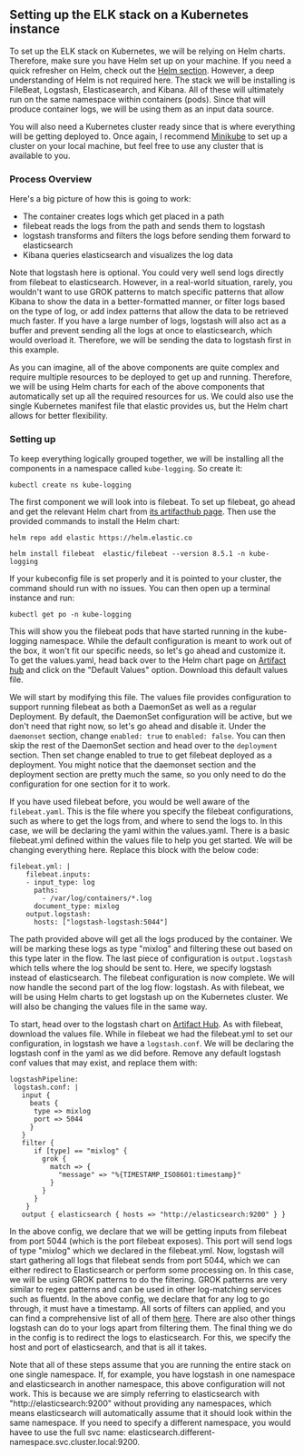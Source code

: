 ## Setting up the ELK stack on a Kubernetes instance

To set up the ELK stack on Kubernetes, we will be relying on Helm charts. Therefore, make sure you have Helm set up on your machine. If you need a quick refresher on Helm, check out the [Helm section](../Helm101/what-is-helm.md). However, a deep understanding of Helm is not required here. The stack we will be installing is FileBeat, Logstash, Elasticasearch, and Kibana. All of these will ultimately run on the same namespace within containers (pods). Since that will produce container logs, we will be using them as an input data source.

You will also need a Kubernetes cluster ready since that is where everything will be getting deployed to. Once again, I recommend [Minikube](https://minikube.sigs.k8s.io/docs/start/) to set up a cluster on your local machine, but feel free to use any cluster that is available to you.

### Process Overview

Here's a big picture of how this is going to work:

- The container creates logs which get placed in a path
- filebeat reads the logs from the path and sends them to logstash
- logstash transforms and filters the logs before sending them forward to elasticsearch
- Kibana queries elasticsearch and visualizes the log data

Note that logstash here is optional. You could very well send logs directly from filebeat to elasticsearch. However, in a real-world situation, rarely, you wouldn't want to use GROK patterns to match specific patterns that allow Kibana to show the data in a better-formatted manner, or filter logs based on the type of log, or add index patterns that allow the data to be retrieved much faster. If you have a large number of logs, logstash will also act as a buffer and prevent sending all the logs at once to elasticsearch, which would overload it. Therefore, we will be sending the data to logstash first in this example.

As you can imagine, all of the above components are quite complex and require multiple resources to be deployed to get up and running. Therefore, we will be using Helm charts for each of the above components that automatically set up all the required resources for us. We could also use the single Kubernetes manifest file that elastic provides us, but the Helm chart allows for better flexibility.

### Setting up

To keep everything logically grouped together, we will be installing all the components in a namespace called `kube-logging`. So create it:

```
kubectl create ns kube-logging
```

The first component we will look into is filebeat. To set up filebeat, go ahead and get the relevant Helm chart from [its artifacthub page](https://artifacthub.io/packages/helm/elastic/filebeat?modal=install). Then use the provided commands to install the Helm chart:

```
helm repo add elastic https://helm.elastic.co
```

```
helm install filebeat  elastic/filebeat --version 8.5.1 -n kube-logging
```

If your kubeconfig file is set properly and it is pointed to your cluster, the command should run with no issues. You can then open up a terminal instance and run:

```
kubectl get po -n kube-logging
```

This will show you the filebeat pods that have started running in the kube-logging namespace. While the default configuration is meant to work out of the box, it won't fit our specific needs, so let's go ahead and customize it. To get the values.yaml, head back over to the Helm chart page on [Artifact hub](https://artifacthub.io/packages/helm/elastic/filebeat/7.6.1) and click on the "Default Values" option. Download this default values file.

We will start by modifying this file. The values file provides configuration to support running filebeat as both a DaemonSet as well as a regular Deployment. By default, the DaemonSet configuration will be active, but we don't need that right now, so let's go ahead and disable it. Under the `daemonset` section, change `enabled: true` to `enabled: false`.  You can then skip the rest of the DaemonSet section and head over to the `deployment` section. Then set change enabled to true to get filebeat deployed as a deployment. You might notice that the daemonset section and the deployment section are pretty much the same, so you only need to do the configuration for one section for it to work.

If you have used filebeat before, you would be well aware of the `filebeat.yaml`. This is the file where you specify the filebeat configurations, such as where to get the logs from, and where to send the logs to. In this case, we will be declaring the yaml within the values.yaml. There is a basic filebeat.yml defined within the values file to help you get started. We will be changing everything here. Replace this block with the below code:

```
filebeat.yml: |
    filebeat.inputs:
    - input_type: log
      paths:
        - /var/log/containers/*.log
      document_type: mixlog
    output.logstash:
      hosts: ["logstash-logstash:5044"]
```

The path provided above will get all the logs produced by the container. We will be marking these logs as type "mixlog" and filtering these out based on this type later in the flow. The last piece of configuration is `output.logstash` which tells where the log should be sent to. Here, we specify logstash instead of elasticsearch. The filebeat configuration is now complete. We will now handle the second part of the log flow: logstash. As with filebeat, we will be using Helm charts to get logstash up on the Kubernetes cluster. We will also be changing the values file in the same way.

To start, head over to the logstash chart on [Artifact Hub](https://artifacthub.io/packages/helm/elastic/logstash). As with filebeat, download the values file. While in filebeat we had the filebeat.yml to set our configuration, in logstash we have a `logstash.conf`. We will be declaring the logstash conf in the yaml as we did before. Remove any default logstash conf values that may exist, and replace them with:

```
logstashPipeline:
 logstash.conf: |
   input {
     beats {
      type => mixlog
      port => 5044
     }
   }
   filter {
      if [type] == "mixlog" {
        grok {
          match => {
            "message" => "%{TIMESTAMP_ISO8601:timestamp}"
          }
        }
      }
    }
   output { elasticsearch { hosts => "http://elasticsearch:9200" } }
```

In the above config, we declare that we will be getting inputs from filebeat from port 5044 (which is the port filebeat exposes). This port will send logs of type "mixlog" which we declared in the filebeat.yml. Now, logstash will start gathering all logs that filebeat sends from port 5044, which we can either redirect to Elasticsearch or perform some processing on. In this case, we will be using GROK patterns to do the filtering. GROK patterns are very similar to regex patterns and can be used in other log-matching services such as fluentd. In the above config, we declare that for any log to go through, it must have a timestamp. All sorts of filters can applied, and you can find a comprehensive list of all of them [here](https://www.elastic.co/guide/en/logstash/current/filter-plugins.html). There are also other things logstash can do to your logs apart from filtering them. The final thing we do in the config is to redirect the logs to elasticsearch. For this, we specify the host and port of elasticsearch, and that is all it takes.

Note that all of these steps assume that you are running the entire stack on one single namespace. If, for example, you have logstash in one namespace and elasticsearch in another namespace, this above configuration will not work. This is because we are simply referring to elasticsearch with "http://elasticsearch:9200" without providing any namespaces, which means elasticsearch will automatically assume that it should look within the same namespace. If you need to specify a different namespace, you would havee to use the full svc name: elasticsearch.different-namespace.svc.cluster.local:9200.